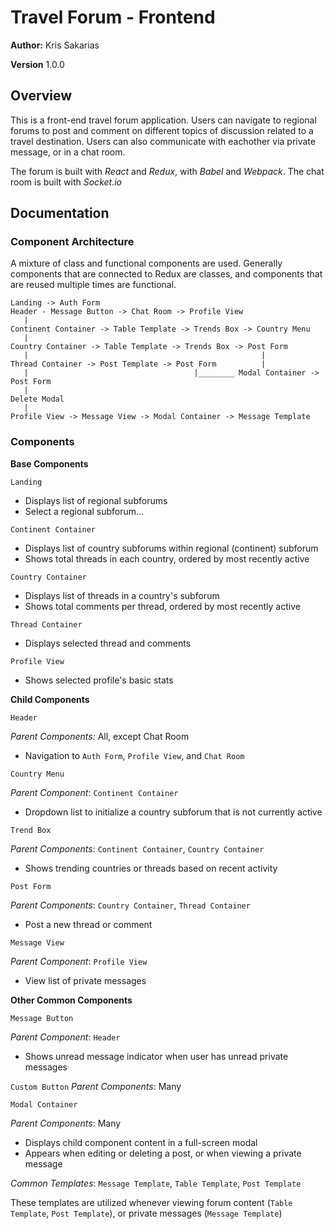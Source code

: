 # Travel Forum - Frontend

**Author:** Kris Sakarias

**Version** 1.0.0


## Overview

This is a front-end travel forum application. Users can navigate to regional forums to post and comment on different topics of discussion related to a travel destination. Users can also communicate with eachother via private message, or in a chat room.


The forum is built with *React* and *Redux*, with *Babel* and *Webpack*. The chat room is built with *Socket.io*


## Documentation 

### Component Architecture

A mixture of class and functional components are used. Generally components that are connected to Redux are classes, and components that are reused multiple times are functional.

```
Landing -> Auth Form
Header - Message Button -> Chat Room -> Profile View
   |
Continent Container -> Table Template -> Trends Box -> Country Menu
   |
Country Container -> Table Template -> Trends Box -> Post Form
   |                                                    |
Thread Container -> Post Template -> Post Form          |
   |                                     |________ Modal Container -> Post Form
   |                                                                  Delete Modal
   |
Profile View -> Message View -> Modal Container -> Message Template
```

### Components

**Base Components**

`Landing`
- Displays list of regional subforums
- Select a regional subforum...

`Continent Container`
- Displays list of country subforums within regional (continent) subforum
- Shows total threads in each country, ordered by most recently active

`Country Container`
- Displays list of threads in a country's subforum
- Shows total comments per thread, ordered by most recently active

`Thread Container`
- Displays selected thread and comments

`Profile View`
- Shows selected profile's basic stats


**Child Components**

`Header`

*Parent Components:* All, except Chat Room
- Navigation to `Auth Form`, `Profile View`, and `Chat Room`

`Country Menu`

*Parent Component*: `Continent Container`
- Dropdown list to initialize a country subforum that is not currently active

`Trend Box`

*Parent Components*: `Continent Container`, `Country Container`
- Shows trending countries or threads based on recent activity 

`Post Form`

*Parent Components*: `Country Container`, `Thread Container`
- Post a new thread or comment

`Message View`

*Parent Component*: `Profile View`
- View list of private messages


**Other Common Components**

`Message Button`

*Parent Component*: `Header`
- Shows unread message indicator when user has unread private messages

`Custom Button`
*Parent Components*: Many 

`Modal Container`

*Parent Components*: Many
- Displays child component content in a full-screen modal
- Appears when editing or deleting a post, or when viewing a private message


*Common Templates*: `Message Template`, `Table Template`, `Post Template`

These templates are utilized whenever viewing forum content (`Table Template`, `Post Template`), or private messages (`Message Template`)


